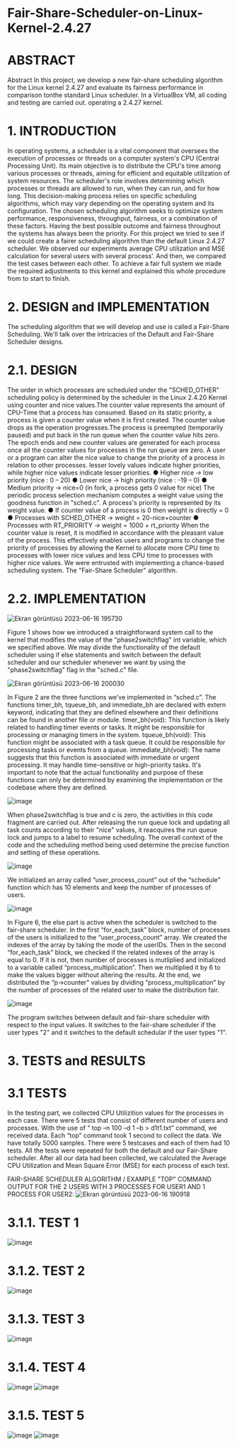 # Fair-Share-Scheduler-on-Linux-Kernel-2.4.27
# ABSTRACT
 Abstract In this project, we develop a new fair-share scheduling algorithm for the Linux kernel 2.4.27 and evaluate its fairness performance in comparison tonthe standard Linux scheduler. In a VirtualBox VM, all coding and testing are carried out. operating a 2.4.27 kernel.

# 1. INTRODUCTION 
In operating systems, a scheduler is a vital component that oversees the execution of processes or threads on a computer system's CPU (Central Processing Unit). Its main objective is to distribute the CPU's time among various processes or threads, aiming for efficient and equitable utilization of system resources.
The scheduler's role involves determining which processes or threads are allowed to run, when they can run, and for how long. This decision-making process relies on specific scheduling algorithms, which may vary depending on the operating system and its configuration. The chosen scheduling algorithm seeks to optimize system performance, responsiveness, throughput, fairness, or a combination of these factors. Having the best possible outcome and fairness throughout the systems has always been the priority. For this project we tried to see if we could create a fairer scheduling algorithm than the default Linux 2.4.27 scheduler. We observed our experiments average CPU utilization and MSE calculation for several users with several process’. And then, we compared the test cases between each other. To achieve a fair full system we made the required adjustments to this kernel and explained this whole procedure from to start to finish.

# 2. DESIGN and IMPLEMENTATION
The scheduling algorithm that we will develop and use is called a Fair-Share Scheduling. We'll talk over the intricacies of the Default and Fair-Share Scheduler designs.
# 2.1. DESIGN
The order in which processes are scheduled under the "SCHED_OTHER" scheduling policy is determined by the scheduler in the Linux 2.4.20 Kernel using counter and nice values.The counter value represents the amount of CPU-Time that a process has consumed. Based on its static priority, a process is given a counter value when it is first created. The counter value drops as the operation progresses.The process is preempted (temporarily paused) and put back in the run queue when the counter value hits zero. The epoch ends and new counter values are generated for each process once all the counter values for processes in the run queue are zero.
A user or a program can alter the nice value to change the priority of a process in relation to other processes. lesser lovely values indicate higher priorities, while higher nice values indicate lesser priorities.
● Higher nice → low priority (nice : 0 – 20) 
● Lower nice → high priority (nice : -19 – 0) 
● Medium priority → nice=0 (in fork, a process gets 0 value for nice)
The periodic process selection mechanism computes a weight value using the goodness function 
in "sched.c". A process's priority is represented by its weight value.
● If counter value of a process is 0 then weight is directly = 0 
● Processes with SCHED_OTHER → weight = 20-nice+counter 
● Processes with RT_PRIORITY → weight = 1000 + rt_priority
When the counter value is reset, it is modified in accordance with the pleasant value of the process. This effectively enables users and programs to change the priority of processes by allowing the Kernel to allocate more CPU time to processes with lower nice values and less CPU time to processes with higher nice values. We were entrusted with implementing a chance-based scheduling system. The "Fair-Share Scheduler" algorithm.

# 2.2. IMPLEMENTATION

![Ekran görüntüsü 2023-06-16 195730](https://github.com/nilhansuer/Fair-Share-Scheduler-on-Linux-Kernel-2.4.27/assets/78359573/ae7048fd-8e2f-4d3e-99d8-69829d0070c9)

Figure 1 shows how we introduced a straightforward system call to the kernel that modifies the value of the "phase2switchflag" int variable, which we specified above. We may divide the functionality of the default scheduler using if else statements and switch  between the default scheduler and our scheduler whenever we want by using the  "phase2switchflag" flag in the "sched.c" file.

![Ekran görüntüsü 2023-06-16 200030](https://github.com/nilhansuer/Fair-Share-Scheduler-on-Linux-Kernel-2.4.27/assets/78359573/3394fc65-1963-4099-b3de-9be9a912147d)


In Figure 2 are the three functions we’ve implemented in “sched.c”. The functions timer_bh, tqueue_bh, and immediate_bh are declared with extern keyword, indicating that they are defined elsewhere and their definitions can be found in another file or module. timer_bh(void): This function is likely related to handling timer events or tasks. It  might be responsible for processing or managing timers in the system. tqueue_bh(void): This function might be associated with a task queue. It could be  responsible for processing tasks or events from a queue. immediate_bh(void): The name suggests that this function is associated with 
 immediate or urgent processing. It may handle time-sensitive or high-priority tasks. It's important to note that the actual functionality and purpose of these functions can only be  determined by examining the implementation or the codebase where they are defined.


 ![image](https://github.com/nilhansuer/Fair-Share-Scheduler-on-Linux-Kernel-2.4.27/assets/78359573/6cd74c0d-40d1-4ea0-a69e-12e01db0be4b)

 When phase2switchflag is true and c is zero, the activities in this code fragment are carried out. After releasing the run queue lock and updating all task counts according to their "nice" values, it reacquires the run queue lock and jumps to a label to resume scheduling. The overall context  of the code and the scheduling method being used determine the precise function and setting of these operations.


 ![image](https://github.com/nilhansuer/Fair-Share-Scheduler-on-Linux-Kernel-2.4.27/assets/78359573/0817adad-cd37-446e-b3ac-ccd2ab17c1c6)

 We initialized an array called “user_process_count” out of the “schedule” function which has 10 elements and keep the number of processes of users.

![image](https://github.com/nilhansuer/Fair-Share-Scheduler-on-Linux-Kernel-2.4.27/assets/78359573/ff21b678-783e-42bc-98c6-6691ea3ff583)

In Figure 6, the else part is active when the scheduler is switched to the fair-share scheduler. In the first “for_each_task” block, number of processes of the users is initialized to the “user_process_count” array. We created the indexes of the array by taking the mode of the userIDs. Then in the second “for_each_task” block, we checked if the related indexes of the  array is equal to 0. If it is not, then number of processes is mutliplied and initialized to a  variable called “process_multiplication”. Then we multiplied it by 6 to make the values bigger without altering the results. At the end, we distributed the “p->counter” values by dividing “process_multiplication” by the number of processes of the related user to make the distribution fair. 

![image](https://github.com/nilhansuer/Fair-Share-Scheduler-on-Linux-Kernel-2.4.27/assets/78359573/2d7f6ddd-81a9-4846-b6c6-c65bb32ee85f)

The program switches between default and fair-share scheduler with respect to the input values. It switches to the fair-share scheduler if the user types "2" and it switches to the default schedular if the user types "1".

# 3. TESTS and RESULTS
# 3.1 TESTS
In the testing part, we collected CPU Utilizition values for the processes in each case. There were 5 tests that consist of different number of users and processes. With the use of “ top –n 100 –d 1 –b > d1t1.txt” command, we received data. Each “top” command took 1 second to collect the data. We have totally 5000 samples. There were 5 testcases and each of them had 10 tests. All the tests were repeated for both the default and our Fair-Share scheduler. After all our data had been collected, we calculated the Average CPU Utilization and Mean Square Error (MSE) for each process of each test.

FAIR-SHARE SCHEDULER ALGORITHM / 
EXAMPLE "TOP" COMMAND OUTPUT FOR THE 2 USERS WITH 3 PROCESSES FOR USER1 AND 1 PROCESS FOR USER2:
![Ekran görüntüsü 2023-06-16 190918](https://github.com/nilhansuer/Fair-Share-Scheduler-on-Linux-Kernel-2.4.27/assets/78359573/23734ec5-e7a0-4138-bd2d-0b6fd02666d3)


# 3.1.1. TEST 1

![image](https://github.com/nilhansuer/Fair-Share-Scheduler-on-Linux-Kernel-2.4.27/assets/78359573/97255136-a123-4a2d-b50d-ed6c6c311b8a)


# 3.1.2. TEST 2

![image](https://github.com/nilhansuer/Fair-Share-Scheduler-on-Linux-Kernel-2.4.27/assets/78359573/c7313ab8-7d49-4441-94a7-135c676f19c6)

# 3.1.3. TEST 3

![image](https://github.com/nilhansuer/Fair-Share-Scheduler-on-Linux-Kernel-2.4.27/assets/78359573/1c9a78e8-3bbd-457b-b0fc-ea05a6a277d5)


# 3.1.4. TEST 4

![image](https://github.com/nilhansuer/Fair-Share-Scheduler-on-Linux-Kernel-2.4.27/assets/78359573/6d00a095-04b6-4216-8f49-d78dd00847cf)
![image](https://github.com/nilhansuer/Fair-Share-Scheduler-on-Linux-Kernel-2.4.27/assets/78359573/9f70b8fa-202d-44be-bfb5-26b065bd7961)


# 3.1.5. TEST 5

![image](https://github.com/nilhansuer/Fair-Share-Scheduler-on-Linux-Kernel-2.4.27/assets/78359573/6d70dcc9-8104-4d84-813d-8bc1a180b6ce)
![image](https://github.com/nilhansuer/Fair-Share-Scheduler-on-Linux-Kernel-2.4.27/assets/78359573/799eaf9d-de20-405e-9b98-a509da071d90)

